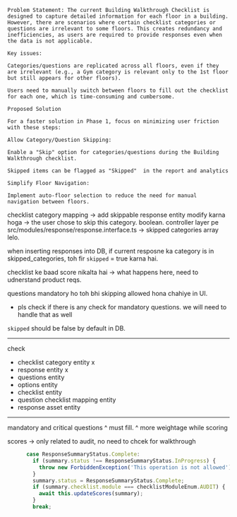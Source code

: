 ```
Problem Statement: The current Building Walkthrough Checklist is designed to capture detailed information for each floor in a building. However, there are scenarios where certain checklist categories or questions are irrelevant to some floors. This creates redundancy and inefficiencies, as users are required to provide responses even when the data is not applicable.

Key issues:

Categories/questions are replicated across all floors, even if they are irrelevant (e.g., a Gym category is relevant only to the 1st floor but still appears for other floors).

Users need to manually switch between floors to fill out the checklist for each one, which is time-consuming and cumbersome.

Proposed Solution

For a faster solution in Phase 1, focus on minimizing user friction with these steps:

Allow Category/Question Skipping:

Enable a "Skip" option for categories/questions during the Building Walkthrough checklist.

Skipped items can be flagged as "Skipped"  in the report and analytics

Simplify Floor Navigation:

Implement auto-floor selection to reduce the need for manual navigation between floors.
```

checklist category mapping -> add skippable
response entity modify karna hoga -> the user chose to skip this category. boolean. 
controller layer pe 
src/modules/response/response.interface.ts -> skipped categories array lelo. 

when inserting responses into DB, if current resposne ka category is in skipped_categories, toh fir `skipped` = true karna hai. 

checklist ke baad score nikalta hai -> what happens here, need to udnerstand product reqs.

questions mandatory ho toh bhi skipping allowed hona chahiye in UI. 
- pls check if there is any check for mandatory questions. we will need to handle that as well

`skipped` should be false by default in DB.

--- 

check
- checklist category entity x
- response entity x
- questions entity
- options entity
- checklist entity
- question checklist mapping entity
- response asset entity
----

mandatory and critical questions
^ must fill.         ^ more weightage while scoring


scores -> only related to audit, no need to chcek for walkthrough
```typescript
      case ResponseSummaryStatus.Complete:
        if (summary.status !== ResponseSummaryStatus.InProgress) {
          throw new ForbiddenException('This operation is not allowed');
        }
        summary.status = ResponseSummaryStatus.Complete;
        if (summary.checklist.module === checklistModuleEnum.AUDIT) {
          await this.updateScores(summary);
        }
        break;
```
